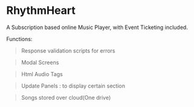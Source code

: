 # RhythmHeart
A Subscription based online Music Player, with Event Ticketing included.

Functions:
>Response validation scripts for errors

>Modal Screens

>Html Audio Tags

>Update Panels : to display certain section

>Songs stored over cloud(One drive)
